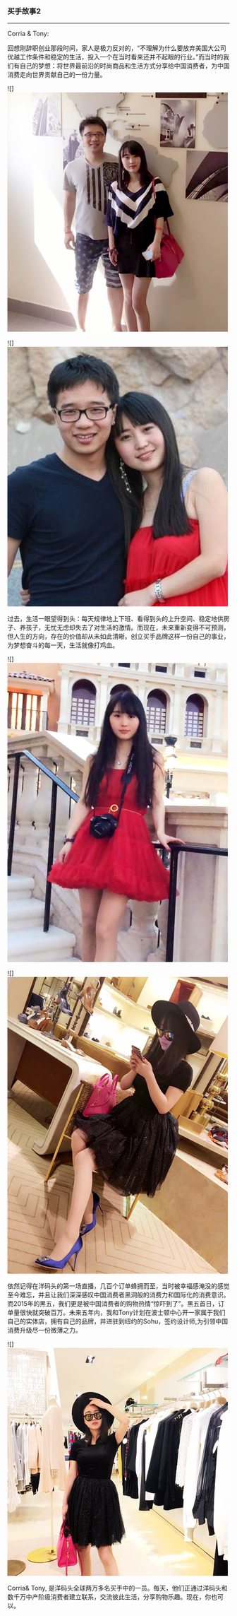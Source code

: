 ### 买手故事2

---

Corria & Tony:

回想刚辞职创业那段时间，家人是极力反对的，“不理解为什么要放弃美国大公司优越工作条件和稳定的生活，投入一个在当时看来还并不起眼的行业。”而当时的我们有自己的梦想：将世界最前沿的时尚商品和生活方式分享给中国消费者，为中国消费走向世界贡献自己的一份力量。

![]![](/recruitment/images/story_buyer2_1.png)

![]![](/recruitment/images/story_buyer2_2.png)



过去，生活一眼望得到头：每天规律地上下班、看得到头的上升空间、稳定地供房子、养孩子，无忧无虑却失去了对生活的激情。而现在，未来重新变得不可预测，但人生的方向，存在的价值却从未如此清晰。创立买手品牌这样一份自己的事业，为梦想奋斗的每一天，生活就像打鸡血。

![]![](/recruitment/images/story_buyer2_3.png)

![]![](/recruitment/images/story_buyer2_4.png)


依然记得在洋码头的第一场直播，几百个订单蜂拥而至，当时被幸福感淹没的感觉至今难忘，并且让我们深深感叹中国消费者黑洞般的消费力和国际化的消费意识。 而2015年的黑五，我们更是被中国消费者的购物热情“惊吓到了”。黑五首日，订单量很快就突破百万。未来五年内，我和Tony计划在波士顿中心开一家属于我们自己的实体店，拥有自己的品牌，并进驻到纽约的Sohu，签约设计师,为引领中国消费升级尽一份微薄之力。

![]![](/recruitment/images/story_buyer2_5.png)

Corria& Tony, 是洋码头全球两万多名买手中的一员。每天，他们正通过洋码头和数千万中产阶级消费者建立联系，交流彼此生活，分享购物乐趣。现在，你也可以。

